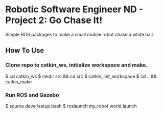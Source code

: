# Robotic Software Engineer ND - Project 2: Go Chase It!

Simple ROS packages to make a small mobile robot chase a white ball.

## How To Use

### Clone repo to catkin_ws, initialize workspace and make.

$ cd catkin_ws 
$ mkdir src && cd src
$ catkin_init_workspace
$ cd .. && catkin_make

### Run ROS and Gazebo

$ source devel/setup.bash
$ roslaunch my_robot world.launch
